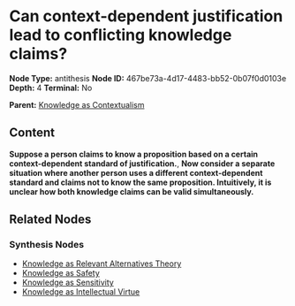 # Can context-dependent justification lead to conflicting knowledge claims?

**Node Type:** antithesis
**Node ID:** 467be73a-4d17-4483-bb52-0b07f0d0103e
**Depth:** 4
**Terminal:** No

**Parent:** [Knowledge as Contextualism](knowledge-as-contextualism-synthesis-04819059-0c41-4e23-a62f-a270ab36f8e1.md)

## Content

**Suppose a person claims to know a proposition based on a certain context-dependent standard of justification.**, **Now consider a separate situation where another person uses a different context-dependent standard and claims not to know the same proposition. Intuitively, it is unclear how both knowledge claims can be valid simultaneously.**

## Related Nodes

### Synthesis Nodes

- [Knowledge as Relevant Alternatives Theory](knowledge-as-relevant-alternatives-theory-synthesis-b4e6aec6-94fd-4a4a-8c38-6bd52db35db7.md)
- [Knowledge as Safety](knowledge-as-safety-synthesis-f003733b-6322-42e9-902f-07e29fa61dca.md)
- [Knowledge as Sensitivity](knowledge-as-sensitivity-synthesis-6e1f7535-147d-4007-8faf-ce007c50d1b6.md)
- [Knowledge as Intellectual Virtue](knowledge-as-intellectual-virtue-synthesis-d81bc5ec-b8f7-4737-a1da-7add02d26aa5.md)
